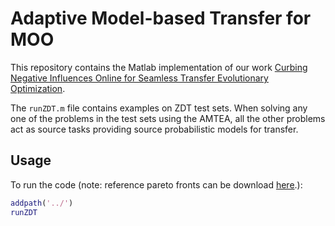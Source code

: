 # Adaptive Model-based Transfer for MOO

This repository contains the Matlab implementation of our work [Curbing Negative Influences Online for Seamless Transfer Evolutionary Optimization](https://www.researchgate.net/publication/326846571_Curbing_Negative_Influences_Online_for_Seamless_Transfer_Evolutionary_Optimization).

The `runZDT.m` file contains examples on ZDT test sets. When solving any one of the problems in the test sets using the AMTEA, all the other problems act as source tasks providing source probabilistic models for transfer.

## Usage
To run the code (note: reference pareto fronts can be download [here](http://jmetal.sourceforge.net/problems.html).):
```matlab
addpath('../')
runZDT
```